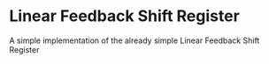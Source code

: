 # Linear Feedback Shift Register

A simple implementation of the already simple Linear Feedback Shift Register